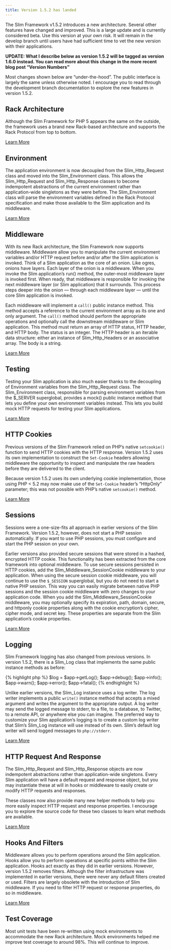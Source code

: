 ```yaml
---
title: Version 1.5.2 has landed
---
```


The Slim Framework v1.5.2 introduces a new architecture. Several other features have changed and improved. This is a large update and is currently considered beta. Use this version at your own risk. It will remain in the develop branch until users have had sufficient time to vet the new version with their applications.

**UPDATE: What I describe below as version 1.5.2 will be tagged as version 1.6.0 instead. You can read more about this change in the more recent blog post “Version Numbers”**

Most changes shown below are “under-the-hood”. The public interface is largely the same unless otherwise noted. I encourage you to read through the development branch documentation to explore the new features in version 1.5.2.

## Rack Architecture

Although the Slim Framework for PHP 5 appears the same on the outside, the framework uses a brand new Rack-based architecture and supports the Rack Protocol from top to bottom.

[Learn More](http://www.slimframework.com/documentation/develop#middleware)

## Environment

The application environment is now decoupled from the Slim_Http_Request class and moved into the Slim_Environment class. This allows the Slim_Http_Request and Slim_Http_Response classes to become indempotent abstractions of the current environment rather than application-wide singletons as they were before. The Slim_Environment class will parse the environment variables defined in the Rack Protocol specification and make those available to the Slim application and its middleware.

[Learn More](http://www.slimframework.com/documentation/develop#environment)

## Middleware

With its new Rack architecture, the Slim Framework now supports middleware. Middleware allow you to manipulate the current environment variables and/or HTTP request before and/or after the Slim application is invoked. Think of a Slim application as the core of an onion. Like ogres, onions have layers. Each layer of the onion is a middleware. When you invoke the Slim application’s run() method, the outer-most middleware layer is invoked first. When ready, that middleware is responsible for invoking the next middleware layer (or Slim application) that it surrounds. This process steps deeper into the onion — through each middleware layer — until the core Slim application is invoked.

Each middleware will implement a `call()` public instance method. This method accepts a reference to the current environment array as its one and only argument. The `call()` method should perform the appropriate operations and optionally call the downstream middleware or Slim application. This method must return an array of HTTP status, HTTP header, and HTTP body. The status is an integer. The HTTP header is an iterable data structure: either an instance of Slim_Http_Headers or an associative array. The body is a string.

[Learn More](http://www.slimframework.com/documentation/develop#middleware)

## Testing

Testing your Slim application is also much easier thanks to the decoupling of Environment variables from the Slim_Http_Request class. The Slim_Environment class, responsible for parsing environment variables from the $_SERVER superglobal, provides a mock() public instance method that lets you define your own environment variables instead. This lets you build mock HTTP requests for testing your Slim applications.

[Learn More](http://www.slimframework.com/documentation/develop#environment)

## HTTP Cookies

Previous versions of the Slim Framework relied on PHP’s native `setcookie()` function to send HTTP cookies with the HTTP response. Version 1.5.2 uses its own implementation to construct the `Set-Cookie` headers allowing middleware the opportunity to inspect and manipulate the raw headers before they are delivered to the client.

Because version 1.5.2 uses its own underlying cookie implementation, those using PHP < 5.2 may now make use of the `Set-Cookie` header’s “HttpOnly” parameter; this was not possible with PHP’s native `setcookie()` method.

[Learn More](http://www.slimframework.com/documentation/develop#response-cookies)

## Sessions

Sessions were a one-size-fits all approach in earlier versions of the Slim Framework. Version 1.5.2, however, does not start a PHP session automatically. If you want to use PHP sessions, you must configure and start the PHP session on your own.

Earlier versions also provided secure sessions that were stored in a hashed, encrypted HTTP cookie. This functionality has been extracted from the core framework into optional middleware. To use secure sessions persisted in HTTP cookies, add the Slim_Middleware_SessionCookie middleware to your application. When using the secure session cookie middleware, you will continue to use the `$_SESSION` superglobal, but you do not need to start a native PHP session. This way you can easily migrate between native PHP sessions and the session cookie middleware with zero changes to your application code. When you add the Slim_Middleware_SessionCookie middleware, you may optionally specify its expiration, path, domain, secure, and httponly cookie properties along with the cookie encryption’s cipher, cipher mode, and secret key. These properties are separate from the Slim application’s cookie properties.

[Learn More](http://www.slimframework.com/documentation/develop#sessions)

## Logging

Slim Framework logging has also changed from previous versions. In version 1.5.2, there is a Slim_Log class that implements the same public instance methods as before:

{% highlight php %}
$log = $app->getLog();
$app->debug();
$app->info();
$app->warn();
$app->error();
$app->fatal();
{% endhighlight %}

Unlike earlier versions, the Slim_Log instance uses a log writer. The log writer implements a public `write()` instance method that accepts a mixed argument and writes the argument to the appropriate output. A log writer may send the logged message to stderr, to a file, to a database, to Twitter, to a remote API, or anywhere else you can imagine. The preferred way to customize your Slim application’s logging is to create a custom log writer that Slim’s Slim_Log instance will use instead of its own. Slim’s default log writer will send logged messages to `php://stderr`.

[Learn More](http://www.slimframework.com/documentation/develop#logging)

## HTTP Request And Response

The Slim_Http_Request and Slim_Http_Response objects are now indempotent abstractions rather than application-wide singletons. Every Slim application will have a default request and response object, but you may instantiate these at will in hooks or middleware to easily create or modify HTTP requests and responses.

These classes now also provide many new helper methods to help you more easily inspect HTTP request and response properties. I encourage you to explore the source code for these two classes to learn what methods are available.

[Learn More](http://www.slimframework.com/documentation/develop#request)

## Hooks And Filters

Middleware allows you to perform operations around the Slim application. Hooks allow you to perform operations at specific points within the Slim application. Hooks act exactly as they did in earlier versions. However, version 1.5.2 removes filters. Although the filter infrastructure was implemented in earlier versions, there were never any default filters created or used. Filters are largely obsolete with the introduction of Slim middleware. If you need to filter HTTP request or response properties, do so in middleware.

[Learn More](http://www.slimframework.com/documentation/develop#hooks)

## Test Coverage

Most unit tests have been re-written using mock environments to accommodate the new Rack architecture. Mock environments helped me improve test coverage to around 98%. This will continue to improve.

